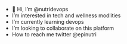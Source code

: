 - 👋 Hi, I’m @nutridevops
-  I’m interested in tech and wellness modlities
-  I’m currently learning devops
- I’m looking to collaborate on this platform
- How to reach me twitter @epinutri

<!---
nutridevops/nutridevops is a ✨ special ✨ repository because its `README.md` (this file) appears on your GitHub profile.
You can click the Preview link to take a look at your changes.
--->
